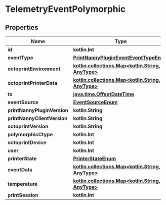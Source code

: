 
# TelemetryEventPolymorphic

## Properties
Name | Type | Description | Notes
------------ | ------------- | ------------- | -------------
**id** | **kotlin.Int** |  |  [readonly]
**eventType** | [**PrintNannyPluginEventEventTypeEnum**](PrintNannyPluginEventEventTypeEnum.md) |  | 
**octoprintEnvironment** | [**kotlin.collections.Map&lt;kotlin.String, AnyType&gt;**](AnyType.md) |  | 
**octoprintPrinterData** | [**kotlin.collections.Map&lt;kotlin.String, AnyType&gt;**](AnyType.md) |  | 
**ts** | [**java.time.OffsetDateTime**](java.time.OffsetDateTime.md) |  |  [readonly]
**eventSource** | [**EventSourceEnum**](EventSourceEnum.md) |  |  [readonly]
**printNannyPluginVersion** | **kotlin.String** |  | 
**printNannyClientVersion** | **kotlin.String** |  | 
**octoprintVersion** | **kotlin.String** |  | 
**polymorphicCtype** | **kotlin.Int** |  |  [readonly]
**octoprintDevice** | **kotlin.Int** |  | 
**user** | **kotlin.Int** |  |  [readonly]
**printerState** | [**PrinterStateEnum**](PrinterStateEnum.md) |  | 
**eventData** | [**kotlin.collections.Map&lt;kotlin.String, AnyType&gt;**](AnyType.md) |  |  [optional]
**temperature** | [**kotlin.collections.Map&lt;kotlin.String, AnyType&gt;**](AnyType.md) |  |  [optional]
**printSession** | **kotlin.Int** |  |  [optional]




